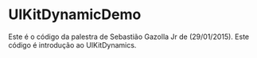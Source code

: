 # UIKitDynamicDemo
Este é o código da palestra de Sebastião Gazolla Jr de (29/01/2015). Este código é introdução ao UIKitDynamics.
